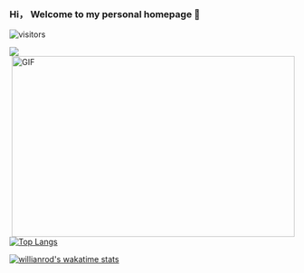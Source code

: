 ### Hi， Welcome to my personal homepage  👋 

![visitors](https://visitor-badge.glitch.me/badge?page_id=347830076.github.io)

![](https://github-readme-stats.vercel.app/api?username=347830076&theme=blue-green&show_icons=true)
<img align="right" alt="GIF" src="https://github.com/abhisheknaiidu/abhisheknaiidu/blob/master/code.gif?raw=true" width="500" height="320" />

[![Top Langs](https://github-readme-stats.vercel.app/api/top-langs/?username=347830076&layout=compact)](https://github.com/347830076)

[![willianrod's wakatime stats](https://github-readme-stats.vercel.app/api/wakatime?username=347830076)](https://wakatime.com/projects/myBlog)

